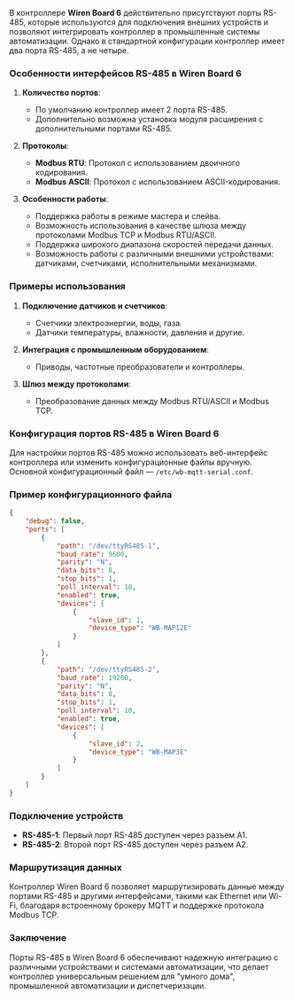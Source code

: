 В контроллере **Wiren Board 6** действительно присутствуют порты RS-485, которые используются для подключения внешних устройств и позволяют интегрировать контроллер в промышленные системы автоматизации. Однако в стандартной конфигурации контроллер имеет два порта RS-485, а не четыре.

### Особенности интерфейсов RS-485 в Wiren Board 6

1. **Количество портов**:
   - По умолчанию контроллер имеет 2 порта RS-485.
   - Дополнительно возможна установка модуля расширения с дополнительными портами RS-485.

2. **Протоколы**:
   - **Modbus RTU**: Протокол с использованием двоичного кодирования.
   - **Modbus ASCII**: Протокол с использованием ASCII-кодирования.

3. **Особенности работы**:
   - Поддержка работы в режиме мастера и слейва.
   - Возможность использования в качестве шлюза между протоколами Modbus TCP и Modbus RTU/ASCII.
   - Поддержка широкого диапазона скоростей передачи данных.
   - Возможность работы с различными внешними устройствами: датчиками, счетчиками, исполнительными механизмами.

### Примеры использования

1. **Подключение датчиков и счетчиков**:
   - Счетчики электроэнергии, воды, газа.
   - Датчики температуры, влажности, давления и другие.

2. **Интеграция с промышленным оборудованием**:
   - Приводы, частотные преобразователи и контроллеры.

3. **Шлюз между протоколами**:
   - Преобразование данных между Modbus RTU/ASCII и Modbus TCP.

### Конфигурация портов RS-485 в Wiren Board 6

Для настройки портов RS-485 можно использовать веб-интерфейс контроллера или изменить конфигурационные файлы вручную. Основной конфигурационный файл — `/etc/wb-mqtt-serial.conf`.

### Пример конфигурационного файла

```json
{
    "debug": false,
    "ports": [
        {
            "path": "/dev/ttyRS485-1",
            "baud_rate": 9600,
            "parity": "N",
            "data_bits": 8,
            "stop_bits": 1,
            "poll_interval": 10,
            "enabled": true,
            "devices": [
                {
                    "slave_id": 1,
                    "device_type": "WB-MAP12E"
                }
            ]
        },
        {
            "path": "/dev/ttyRS485-2",
            "baud_rate": 19200,
            "parity": "N",
            "data_bits": 8,
            "stop_bits": 1,
            "poll_interval": 10,
            "enabled": true,
            "devices": [
                {
                    "slave_id": 2,
                    "device_type": "WB-MAP3E"
                }
            ]
        }
    ]
}
```

### Подключение устройств

- **RS-485-1**: Первый порт RS-485 доступен через разъем A1.
- **RS-485-2**: Второй порт RS-485 доступен через разъем A2.

### Маршрутизация данных

Контроллер Wiren Board 6 позволяет маршрутизировать данные между портами RS-485 и другими интерфейсами, такими как Ethernet или Wi-Fi, благодаря встроенному брокеру MQTT и поддержке протокола Modbus TCP.

### Заключение

Порты RS-485 в Wiren Board 6 обеспечивают надежную интеграцию с различными устройствами и системами автоматизации, что делает контроллер универсальным решением для "умного дома", промышленной автоматизации и диспетчеризации.
